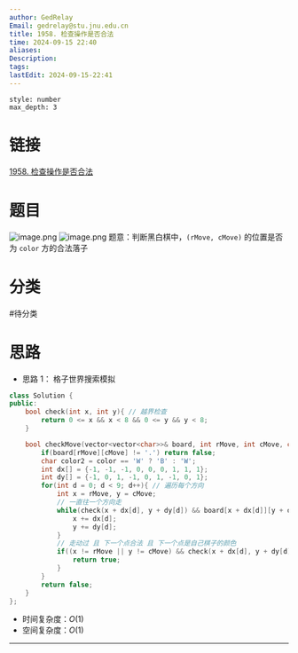 ```yaml
---
author: GedRelay
Email: gedrelay@stu.jnu.edu.cn
title: 1958. 检查操作是否合法
time: 2024-09-15 22:40
aliases: 
Description: 
tags: 
lastEdit: 2024-09-15-22:41
---
```


```toc
style: number
max_depth: 3
```

# 链接
[1958. 检查操作是否合法](https://leetcode.cn/problems/check-if-move-is-legal/) 

# 题目
![image.png](https://ged-pic-bed.oss-cn-guangzhou.aliyuncs.com/img/202409152240538.png)
![image.png](https://ged-pic-bed.oss-cn-guangzhou.aliyuncs.com/img/202409152240006.png)
题意：判断黑白棋中，`(rMove, cMove)` 的位置是否为 `color` 方的合法落子 

# 分类
#待分类

# 思路
- 思路 1：
格子世界搜索模拟 

```cpp
class Solution {
public:
    bool check(int x, int y){ // 越界检查
        return 0 <= x && x < 8 && 0 <= y && y < 8;
    }

    bool checkMove(vector<vector<char>>& board, int rMove, int cMove, char color) {
        if(board[rMove][cMove] != '.') return false;
        char color2 = color == 'W' ? 'B' : 'W';
        int dx[] = {-1, -1, -1, 0, 0, 0, 1, 1, 1};
        int dy[] = {-1, 0, 1, -1, 0, 1, -1, 0, 1};
        for(int d = 0; d < 9; d++){ // 遍历每个方向
            int x = rMove, y = cMove;
            // 一直往一个方向走
            while(check(x + dx[d], y + dy[d]) && board[x + dx[d]][y + dy[d]] == color2){
                x += dx[d];
                y += dy[d];
            }
            // 走动过 且 下一个点合法 且 下一个点是自己棋子的颜色
            if((x != rMove || y != cMove) && check(x + dx[d], y + dy[d]) && board[x + dx[d]][y + dy[d]] == color){ 
                return true;
            }
        }
        return false;
    }
};
```


- 时间复杂度：${O\left( 1 \right)  }$ 
- 空间复杂度：${O\left( 1 \right)  }$ 


---

